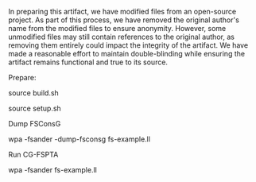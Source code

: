 In preparing this artifact, we have modified files from an open-source project. As part of this process, we have removed the original author's name from the modified files to ensure anonymity. However, some unmodified files may still contain references to the original author, as removing them entirely could impact the integrity of the artifact. We have made a reasonable effort to maintain double-blinding while ensuring the artifact remains functional and true to its source.



Prepare:

source build.sh

source setup.sh



Dump FSConsG

wpa -fsander -dump-fsconsg fs-example.ll



Run CG-FSPTA

wpa -fsander fs-example.ll